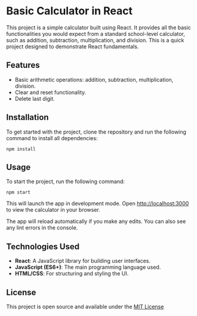 # Basic Calculator in React

This project is a simple calculator built using React. It provides all the basic functionalities you would expect from a standard school-level calculator, such as addition, subtraction, multiplication, and division. This is a quick project designed to demonstrate React fundamentals.

## Features

- Basic arithmetic operations: addition, subtraction, multiplication, division.
- Clear and reset functionality.
- Delete last digit.

## Installation

To get started with the project, clone the repository and run the following command to install all dependencies:

`npm install`

## Usage

To start the project, run the following command:

`npm start`

This will launch the app in development mode. Open [http://localhost:3000](http://localhost:3000) to view the calculator in your browser.

The app will reload automatically if you make any edits. You can also see any lint errors in the console.


## Technologies Used

- **React**: A JavaScript library for building user interfaces.
- **JavaScript (ES6+)**: The main programming language used.
- **HTML/CSS**: For structuring and styling the UI.

## License

This project is open source and available under the [MIT License](LICENSE)